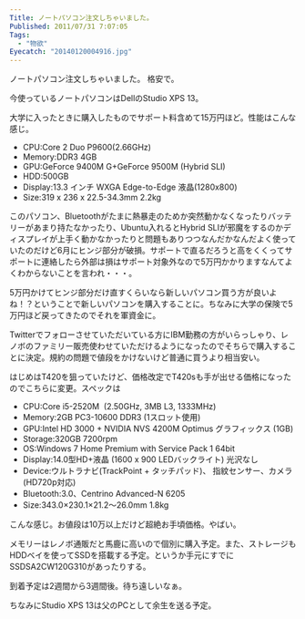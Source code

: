 ```yaml
---
Title: ノートパソコン注文しちゃいました。
Published: 2011/07/31 7:07:05
Tags:
  - "物欲"
Eyecatch: "20140120004916.jpg"
---
```

ノートパソコン注文しちゃいました。
格安で。

今使っているノートパソコンはDellのStudio XPS 13。

大学に入ったときに購入したものでサポート料含めて15万円ほど。性能はこんな感じ。
- CPU:Core 2 Duo P9600(2.66GHz)
- Memory:DDR3 4GB
- GPU:GeForce 9400M G+GeForce 9500M (Hybrid SLI)
- HDD:500GB
- Display:13.3 インチ WXGA Edge-to-Edge 液晶(1280x800)
- Size:319 x 236 x 22.5-34.3mm 2.2kg

このパソコン、Bluetoothがたまに熱暴走のためか突然動かなくなったりバッテリーがあまり持たなかったり、Ubuntu入れるとHybrid SLIが邪魔をするのかディスプレイが上手く動かなかったりと問題もありつつなんだかなんだよく使っていたのだけど6月にヒンジ部分が破損。サポートで直るだろうと高をくくってサポートに連絡したら外部は損はサポート対象外なので5万円かかりますなんてよくわからないことを言われ・・・。

5万円かけてヒンジ部分だけ直すくらいなら新しいパソコン買う方が良いよね！？ということで新しいパソコンを購入することに。ちなみに大学の保険で5万円ほど戻ってきたのでそれを軍資金に。

Twitterでフォローさせていただいている方にIBM勤務の方がいらっしゃり、レノボのファミリー販売使わせていただけるようになったのでそちらで購入することに決定。規約の問題で値段をかけないけど普通に買うより相当安い。

はじめはT420を狙っていたけど、価格改定でT420sも手が出せる価格になったのでこちらに変更。スペックは

- CPU:Core i5-2520M&nbsp; (2.50GHz, 3MB L3, 1333MHz)
- Memory:2GB PC3-10600 DDR3 (1スロット使用)
- GPU:Intel HD 3000 + NVIDIA NVS 4200M Optimus グラフィックス (1GB)
- Storage:320GB 7200rpm
- OS:Windows 7 Home Premium with Service Pack 1 64bit
- Display:14.0型HD+液晶 (1600 x 900 LEDバックライト) 光沢なし
- Device:ウルトラナビ(TrackPoint + タッチパッド)、 指紋センサー、カメラ(HD720p対応)
- Bluetooth:3.0、Centrino Advanced-N 6205
- Size:343.0×230.1×21.2～26.0mm 1.8kg

こんな感じ。お値段は10万以上だけど超絶お手頃価格。やばい。

メモリーはレノボ通販だと馬鹿に高いので個別に購入予定。また、ストレージもHDDベイを使ってSSDを搭載する予定。というか手元にすでにSSDSA2CW120G310があったりする。

到着予定は2週間から3週間後。待ち遠しいなぁ。

ちなみにStudio XPS 13は父のPCとして余生を送る予定。